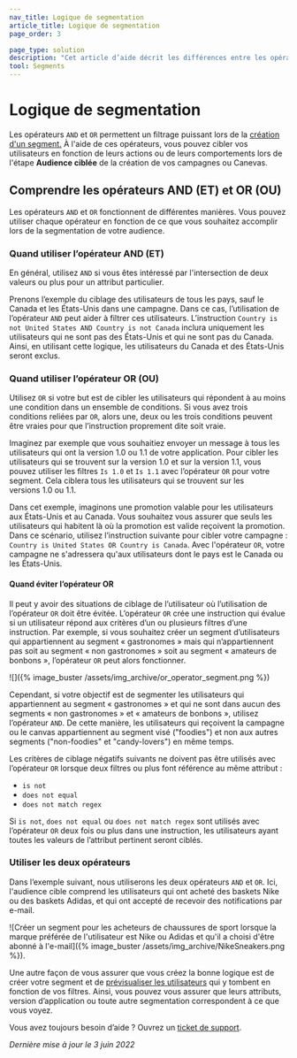 ```yaml
---
nav_title: Logique de segmentation
article_title: Logique de segmentation 
page_order: 3

page_type: solution
description: "Cet article d’aide décrit les différences entre les opérateurs AND et OR (ET et OU) et la façon dont vous pouvez les utiliser pour créer des segments puissants."
tool: Segments
---
```


# Logique de segmentation 

Les opérateurs `AND` et `OR` permettent un filtrage puissant lors de la [création d'un segment.]({{site.baseurl}}/user_guide/engagement_tools/segments/creating_a_segment/) À l'aide de ces opérateurs, vous pouvez cibler vos utilisateurs en fonction de leurs actions ou de leurs comportements lors de l'étape **Audience ciblée** de la création de vos campagnes ou Canevas.

## Comprendre les opérateurs AND (ET) et OR (OU)

Les opérateurs `AND` et `OR` fonctionnent de différentes manières. Vous pouvez utiliser chaque opérateur en fonction de ce que vous souhaitez accomplir lors de la segmentation de votre audience. 

### Quand utiliser l’opérateur AND (ET)

En général, utilisez `AND` si vous êtes intéressé par l'intersection de deux valeurs ou plus pour un attribut particulier.

Prenons l’exemple du ciblage des utilisateurs de tous les pays, sauf le Canada et les États-Unis dans une campagne. Dans ce cas, l’utilisation de l’opérateur `AND` peut aider à filtrer ces utilisateurs. L’instruction `Country is not United States AND Country is not Canada` inclura uniquement les utilisateurs qui ne sont pas des États-Unis et qui ne sont pas du Canada. Ainsi, en utilisant cette logique, les utilisateurs du Canada et des États-Unis seront exclus.

### Quand utiliser l’opérateur OR (OU)

Utilisez `OR` si votre but est de cibler les utilisateurs qui répondent à au moins une condition dans un ensemble de conditions. Si vous avez trois conditions reliées par `OR`, alors une, deux ou les trois conditions peuvent être vraies pour que l’instruction proprement dite soit vraie.

Imaginez par exemple que vous souhaitiez envoyer un message à tous les utilisateurs qui ont la version 1.0 ou 1.1 de votre application. Pour cibler les utilisateurs qui se trouvent sur la version 1.0 et sur la version 1.1, vous pouvez utiliser les filtres `Is 1.0` et `Is 1.1` avec l’opérateur `OR` pour votre segment. Cela ciblera tous les utilisateurs qui se trouvent sur les versions 1.0 ou 1.1.

Dans cet exemple, imaginons une promotion valable pour les utilisateurs aux États-Unis et au Canada. Vous souhaitez vous assurer que seuls les utilisateurs qui habitent là où la promotion est valide reçoivent la promotion. Dans ce scénario, utilisez l’instruction suivante pour cibler votre campagne : `Country is United States OR Country is Canada`. Avec l'opérateur `OR`, votre campagne ne s'adressera qu'aux utilisateurs dont le pays est le Canada ou les États-Unis.

#### Quand éviter l’opérateur OR

Il peut y avoir des situations de ciblage de l’utilisateur où l’utilisation de l’opérateur `OR` doit être évitée. L’opérateur `OR` crée une instruction qui évalue si un utilisateur répond aux critères d’un ou plusieurs filtres d’une instruction. Par exemple, si vous souhaitez créer un segment d’utilisateurs qui appartiennent au segment « gastronomes » mais qui n’appartiennent pas soit au segment « non gastronomes » soit au segment « amateurs de bonbons », l’opérateur `OR` peut alors fonctionner.

![]({% image_buster /assets/img_archive/or_operator_segment.png %})

Cependant, si votre objectif est de segmenter les utilisateurs qui appartiennent au segment « gastronomes » et qui ne sont dans aucun des segments « non gastronomes » et « amateurs de bonbons », utilisez l’opérateur `AND`. De cette manière, les utilisateurs qui reçoivent la campagne ou le canvas appartiennent au segment visé ("foodies") et non aux autres segments ("non-foodies" et "candy-lovers") en même temps. 

Les critères de ciblage négatifs suivants ne doivent pas être utilisés avec l’opérateur `OR` lorsque deux filtres ou plus font référence au même attribut :

- `is not`
- `does not equal`
- `does not match regex`

Si `is not`, `does not equal` ou `does not match regex` sont utilisés avec l’opérateur `OR` deux fois ou plus dans une instruction, les utilisateurs ayant toutes les valeurs de l’attribut pertinent seront ciblés.

### Utiliser les deux opérateurs

Dans l’exemple suivant, nous utiliserons les deux opérateurs `AND` et `OR`. Ici, l'audience cible comprend les utilisateurs qui ont acheté des baskets Nike ou des baskets Adidas, et qui ont accepté de recevoir des notifications par e-mail.

![Créer un segment pour les acheteurs de chaussures de sport lorsque la marque préférée de l'utilisateur est Nike ou Adidas et qu'il a choisi d'être abonné à l'e-mail]({% image_buster /assets/img_archive/NikeSneakers.png %}).

Une autre façon de vous assurer que vous créez la bonne logique est de créer votre segment et de [prévisualiser les utilisateurs]({{site.baseurl}}/user_guide/data_and_analytics/reporting/viewing_and_understanding_segment_data/) qui y tombent en fonction de vos filtres. Ainsi, vous pouvez vous assurer que leurs attributs, version d’application ou toute autre segmentation correspondent à ce que vous voyez.

Vous avez toujours besoin d’aide ? Ouvrez un [ticket de support]({{site.baseurl}}/braze_support/).

_Dernière mise à jour le 3 juin 2022_

